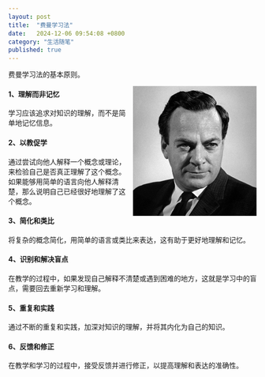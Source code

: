```yaml
---
layout: post
title:  "费曼学习法"
date:   2024-12-06 09:54:08 +0800
category: "生活随笔"
published: true
---
```

费曼学习法的基本原则。

<!--more-->
<img src="https://raw.githubusercontent.com/liwenju0/blog_pictures/main/20241206151026.png" style="float: right; width: 50%; margin: 0 0 10px 10px;" alt="费曼学习法">


#### 1、理解而非记忆
学习应该追求对知识的理解，而不是简单地记忆信息。

#### 2、以教促学
通过尝试向他人解释一个概念或理论，来检验自己是否真正理解了这个概念。如果能够用简单的语言向他人解释清楚，那么说明自己已经很好地理解了这个概念。

#### 3、简化和类比
将复杂的概念简化，用简单的语言或类比来表达，这有助于更好地理解和记忆。

#### 4、识别和解决盲点
在教学的过程中，如果发现自己解释不清楚或遇到困难的地方，这就是学习中的盲点，需要回去重新学习和理解。

#### 5、重复和实践
通过不断的重复和实践，加深对知识的理解，并将其内化为自己的知识。

#### 6、反馈和修正
在教学和学习的过程中，接受反馈并进行修正，以提高理解和表达的准确性。

